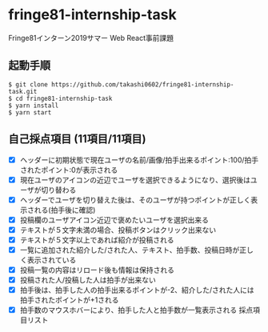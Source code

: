 # fringe81-internship-task
Fringe81インターン2019サマー Web React事前課題

## 起動手順

```
$ git clone https://github.com/takashi0602/fringe81-internship-task.git
$ cd fringe81-internship-task
$ yarn install
$ yarn start
```

## 自己採点項目 (11項目/11項目)
- [x] ヘッダーに初期状態で現在ユーザの名前/画像/拍手出来るポイント:100/拍手されたポイント:0が表示される
- [x] 現在ユーザのアイコンの近辺でユーザを選択できるようになり、選択後はユーザが切り替わる
- [x] ヘッダーでユーザを切り替えた後は、そのユーザが持つポイントが正しく表示される(拍手後に確認)
- [x] 投稿欄のユーザアイコン近辺で褒めたいユーザを選択出来る
- [x] テキストが５文字未満の場合、投稿ボタンはクリック出来ない
- [x] テキストが５文字以上であれば紹介が投稿される
- [x] 一覧に追加された紹介した/された人、テキスト、拍手数、投稿日時が正しく表示されている
- [x] 投稿一覧の内容はリロード後も情報は保持される
- [x] 投稿された人/投稿した人は拍手が出来ない
- [x] 拍手後は、拍手した人の拍手出来るポイントが-2、紹介した/された人には拍手されたポイントが+1される
- [x] 拍手数のマウスホバーにより、拍手した人と拍手数が一覧表示される 採点項目リスト
